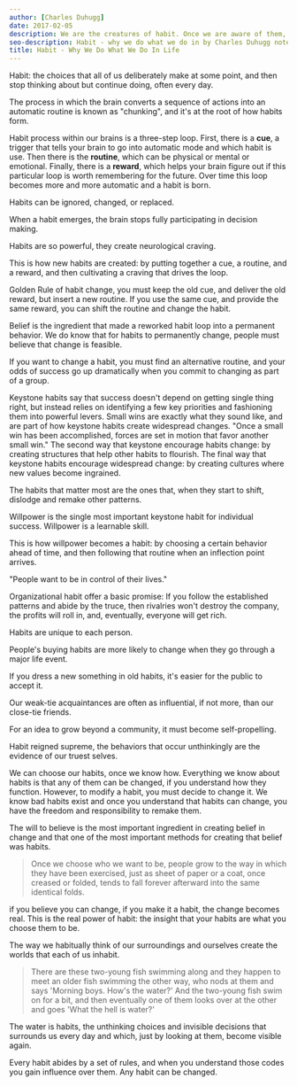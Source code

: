 ```yaml
---
author: [Charles Duhugg]
date: 2017-02-05
description: We are the creatures of habit. Once we are aware of them, then we're able to take control and make changes to improve our lives. To do this we must understand the habit loop, A cue or a trigger followed by a routine, and then lastly the reward. Habits can be changed, if we understand how they work.
seo-description: Habit - why we do what we do in by Charles Duhugg notes.
title: Habit - Why We Do What We Do In Life
---
```


Habit: the choices that all of us deliberately make at some point, and then stop thinking about but continue doing, often every day.

The process in which the brain converts a sequence of actions into an automatic routine is known as "chunking", and it's at the root of how habits form.

Habit process within our brains is a three-step loop. First, there is a **cue**, a trigger that tells your brain to go into automatic mode and which habit is use. Then there is the **routine**, which can be physical or mental or emotional. Finally, there is a **reward**, which helps your brain figure out if this particular loop is worth remembering for the future. Over time this loop becomes more and more automatic and a habit is born.

Habits can be ignored, changed, or replaced.

When a habit emerges, the brain stops fully participating in decision making.

Habits are so powerful, they create neurological craving.

This is how new habits are created: by putting together a cue, a routine, and a reward, and then cultivating a craving that drives the loop.

Golden Rule of habit change, you must keep the old cue, and deliver the old reward, but insert a new routine. If you use the same cue, and provide the same reward, you can shift the routine and change the habit.

Belief is the ingredient that made a reworked habit loop into a permanent behavior. We do know that for habits to permanently change, people must believe that change is feasible.

If you want to change a habit, you must find an alternative routine, and your odds of success go up dramatically when you commit to changing as part of a group.

Keystone habits say that success doesn't depend on getting single thing right, but instead relies on identifying a few key priorities and fashioning them into powerful levers. Small wins are exactly what they sound like, and are part of how keystone habits create widespread changes. "Once a small win has been accomplished, forces are set in motion that favor another small win." The second way that keystone encourage habits change: by creating structures that help other habits to flourish. The final way that keystone habits encourage widespread change: by creating cultures where new values become ingrained.

The habits that matter most are the ones that, when they start to shift, dislodge and remake other patterns.

Willpower is the single most important keystone habit for individual success. Willpower is a learnable skill.

This is how willpower becomes a habit: by choosing a certain behavior ahead of time, and then following that routine when an inflection point arrives.

"People want to be in control of their lives."

Organizational habit offer a basic promise: If you follow the established patterns and abide by the truce, then rivalries won't destroy the company, the profits will roll in, and, eventually, everyone will get rich.

Habits are unique to each person.

People's buying habits are more likely to change when they go through a major life event.

If you dress a new something in old habits, it's easier for the public to accept it.

Our weak-tie acquaintances are often as influential, if not more, than our close-tie friends.

For an idea to grow beyond a community, it must become self-propelling.

Habit reigned supreme, the behaviors that occur unthinkingly are the evidence of our truest selves.

We can choose our habits, once we know how. Everything we know about habits is that any of them can be changed, if you understand how they function. However, to modify a habit, you must decide to change it. We know bad habits exist and once you understand that habits can change, you have the freedom and responsibility to remake them.

The will to believe is the most important ingredient in creating belief in change and that one of the most important methods for creating that belief was habits.

> Once we choose who we want to be, people grow to the way in which they have been exercised, just as sheet of paper or a coat, once creased or folded, tends to fall forever afterward into the same identical folds.

if you believe you can change, if you make it a habit, the change becomes real. This is the real power of habit: the insight that your habits are what you choose them to be.

The way we habitually think of our surroundings and ourselves create the worlds that each of us inhabit.

> There are these two-young fish swimming along and they happen to meet an older fish swimming the other way, who nods at them and says 'Morning boys. How's the water?' And the two-young fish swim on for a bit, and then eventually one of them looks over at the other and goes 'What the hell is water?'

The water is habits, the unthinking choices and invisible decisions that surrounds us every day and which, just by looking at them, become visible again.

Every habit abides by a set of rules, and when you understand those codes you gain influence over them. Any habit can be changed.
